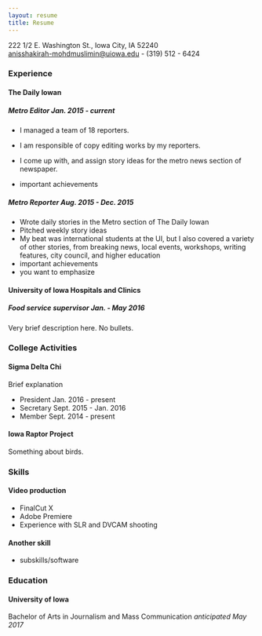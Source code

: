 ```yaml
---
layout: resume
title: Resume
---
```

222 1/2 E. Washington St., Iowa City, IA 52240  
[anisshakirah-mohdmuslimin@uiowa.edu](mailto:anisshakirah-mohdmuslimin@uiowa.edu) - (319) 512 - 6424

### Experience

#### The Daily Iowan
##### Metro Editor *Jan. 2015 - current*
* I managed a team of 18 reporters. 
* I am responsible of copy editing works by my reporters. 
* I come up with, and assign story ideas for the metro news section of newspaper. 


* important achievements

##### Metro Reporter *Aug. 2015 - Dec. 2015*
* Wrote daily stories in the Metro section of The Daily Iowan 
* Pitched weekly story ideas 
* My beat was international students at the UI, but I also covered a variety of other stories, from breaking news, local events, workshops, writing features, city council, and higher education
* important achievements
* you want to emphasize


#### University of Iowa Hospitals and Clinics
##### Food service supervisor *Jan. - May 2016*
Very brief description here. No bullets.  


### College Activities
#### Sigma Delta Chi
Brief explanation

* President Jan. 2016 - present
* Secretary Sept. 2015 - Jan. 2016
* Member  Sept. 2014 - present


#### Iowa Raptor Project
Something about birds.

### Skills
#### Video production
* FinalCut X
* Adobe Premiere
* Experience with SLR and DVCAM shooting

#### Another skill
* subskills/software

### Education
#### University of Iowa
Bachelor of Arts in Journalism and Mass Communication *anticipated May 2017* 
